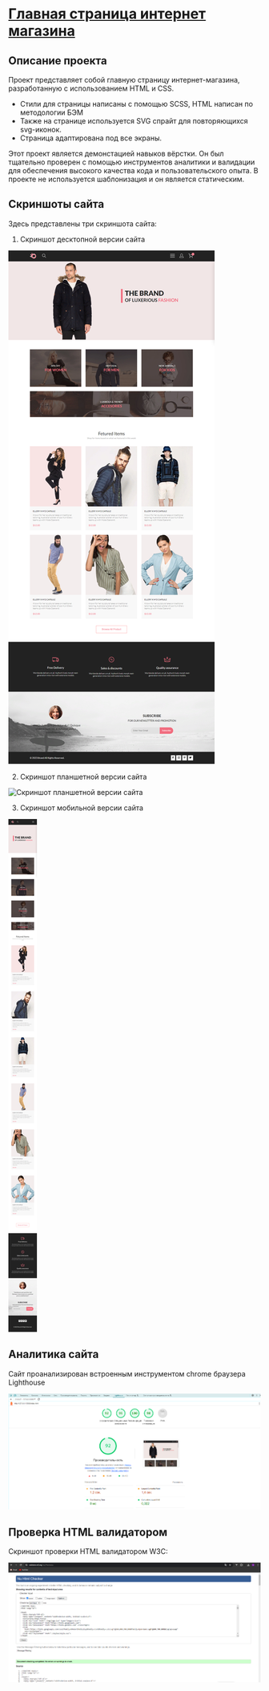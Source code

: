 # [Главная страница интернет магазина](https://asalferova.github.io/Site-Shop/ "Ссылка на сайт")

## Описание проекта

Проект представляет собой главную страницу интернет-магазина, разработанную с использованием HTML и CSS. 

   * Стили для страницы написаны с помощью SCSS, HTML написан по методологии БЭМ
   * Также на странице используется SVG спрайт для повторяющихся svg-иконок.
   * Страница адаптирована под все экраны.

Этот проект является демонстацией навыков вёрстки. Он был тщательно проверен с помощью инструментов аналитики и валидации для обеспечения высокого качества кода и пользовательского опыта.
В проекте не используется шаблонизация и он является статическим. 

## Скриншоты сайта

Здесь представлены три скриншота сайта:

1. Скриншот десктопной версии сайта
 
![Скриншот десктопной версии сайта](./screenshots/siteDesktop.png)

2. Скриншот планшетной версии сайта

![Скриншот планшетной версии сайта](./screenshots/siteTablet.png)

3. Скриншот мобильной версии сайта

![Скриншот мобильной версии сайта](./screenshots/siteMobile.png)

## Аналитика сайта

Сайт проанализирован встроенным инструментом chrome браузера Lighthouse

![Скриншот Lighthouse](./screenshots/litehouse.png)

## Проверка HTML валидатором

Скриншот проверки HTML валидатором W3C:

![Скриншот HTML валидатора](./screenshots/wc3.png)

